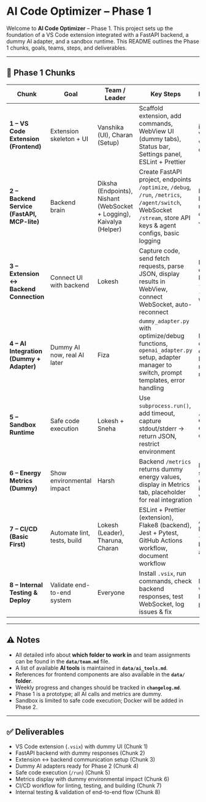 # AI Code Optimizer – Phase 1

Welcome to **AI Code Optimizer** – Phase 1. This project sets up the foundation of a VS Code extension integrated with a FastAPI backend, a dummy AI adapter, and a sandbox runtime. This README outlines the Phase 1 chunks, goals, teams, steps, and deliverables.

---

## 📌 Phase 1 Chunks

| Chunk | Goal | Team / Leader | Key Steps | Deliverable |
|-------|------|---------------|-----------|-------------|
| **1 – VS Code Extension (Frontend)** | Extension skeleton + UI | Vanshika (UI), Charan (Setup) | Scaffold extension, add commands, WebView UI (dummy tabs), Status bar, Settings panel, ESLint + Prettier | `.vsix` installed in VS Code with dummy UI |
| **2 – Backend Service (FastAPI, MCP-lite)** | Backend brain | Diksha (Endpoints), Nishant (WebSocket + Logging), Kaivalya (Helper) | Create FastAPI project, endpoints `/optimize`, `/debug`, `/run`, `/metrics`, `/agent/switch`, WebSocket `/stream`, store API keys & agent configs, basic logging | Local backend returning dummy JSON |
| **3 – Extension ↔ Backend Connection** | Connect UI with backend | Lokesh | Capture code, send fetch requests, parse JSON, display results in WebView, connect WebSocket, auto-reconnect | End-to-end demo: Extension → Backend → WebView |
| **4 – AI Integration (Dummy + Adapter)** | Dummy AI now, real AI later | Fiza | `dummy_adapter.py` with optimize/debug functions, `openai_adapter.py` setup, adapter manager to switch, prompt templates, error handling | Extension can call dummy AI; Phase 2 ready for real AI |
| **5 – Sandbox Runtime** | Safe code execution | Lokesh + Sneha | Use `subprocess.run()`, add timeout, capture stdout/stderr → return JSON, restrict environment | `/run` endpoint executes code safely |
| **6 – Energy Metrics (Dummy)** | Show environmental impact | Harsh | Backend `/metrics` returns dummy energy values, display in Metrics tab, placeholder for real integration | Metrics tab shows eco-impact values |
| **7 – CI/CD (Basic First)** | Automate lint, tests, build | Lokesh (Leader), Tharuna, Charan | ESLint + Prettier (extension), Flake8 (backend), Jest + Pytest, GitHub Actions workflow, document workflow | Automatic lint + tests + `.vsix` build artifact |
| **8 – Internal Testing & Deploy** | Validate end-to-end system | Everyone | Install `.vsix`, run commands, check backend responses, test WebSocket, log issues & fix | Fully working Phase 1 prototype |

---

## ⚠️ Notes

- All detailed info about **which folder to work in** and team assignments can be found in the **`data/team.md`** file.  
- A list of available **AI tools** is maintained in **`data/ai_tools.md`**.  
- References for frontend components are also available in the **`data/` folder**.  
- Weekly progress and changes should be tracked in **`changelog.md`**.  
- Phase 1 is a prototype; all AI calls and metrics are dummy.  
- Sandbox is limited to safe code execution; Docker will be added in Phase 2.  

---

## ✅ Deliverables

- VS Code extension (`.vsix`) with dummy UI (Chunk 1)  
- FastAPI backend with dummy responses (Chunk 2)  
- Extension ↔ backend communication setup (Chunk 3)  
- Dummy AI adapters ready for Phase 2 (Chunk 4)  
- Safe code execution (`/run`) (Chunk 5)  
- Metrics display with dummy environmental impact (Chunk 6)  
- CI/CD workflow for linting, testing, and building (Chunk 7)  
- Internal testing & validation of end-to-end flow (Chunk 8)  
